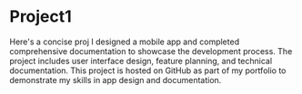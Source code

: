 # Project1
Here's a concise proj   I designed a mobile app and completed comprehensive documentation to showcase the development process. The project includes user interface design, feature planning, and technical documentation. This project is hosted on GitHub as part of my portfolio to demonstrate my skills in app design and documentation.
